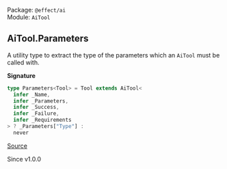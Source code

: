 Package: `@effect/ai`<br />
Module: `AiTool`<br />

## AiTool.Parameters

A utility type to extract the type of the parameters which an `AiTool` must
be called with.

**Signature**

```ts
type Parameters<Tool> = Tool extends AiTool<
  infer _Name,
  infer _Parameters,
  infer _Success,
  infer _Failure,
  infer _Requirements
> ? _Parameters["Type"] :
  never
```

[Source](https://github.com/Effect-TS/effect/tree/main/packages/ai/ai/src/AiTool.ts#L263)

Since v1.0.0